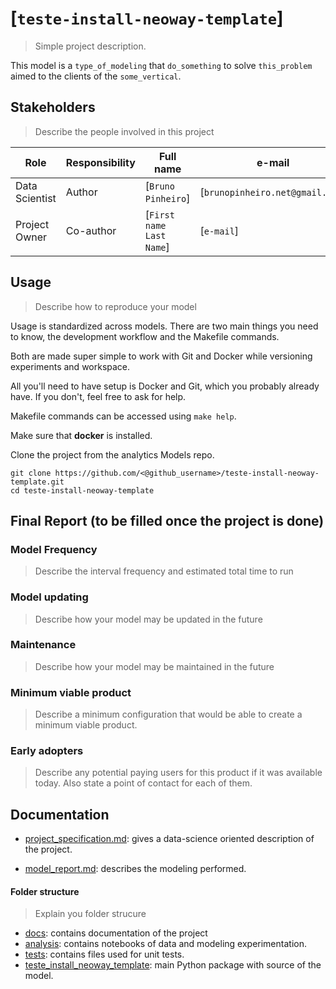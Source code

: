 # [`teste-install-neoway-template`]
> Simple project description.

This model is a `type_of_modeling` that `do_something` to solve `this_problem` aimed to the clients of the `some_vertical`.

## Stakeholders
> Describe the people involved in this project

| Role                 | Responsibility         | Full name                | e-mail       |
| -----                | ----------------       | -----------              | ---------    |
| Data Scientist       | Author                 | [`Bruno Pinheiro`]            | [`brunopinheiro.net@gmail.com`] |
| Project Owner        | Co-author              | [`First name Last Name`] | [`e-mail`]   |

## Usage
> Describe how to reproduce your model

Usage is standardized across models. There are two main things you need to know, the development workflow and the Makefile commands.

Both are made super simple to work with Git and Docker while versioning experiments and workspace.

All you'll need to have setup is Docker and Git, which you probably already have. If you don't, feel free to ask for help.

Makefile commands can be accessed using `make help`.


Make sure that **docker** is installed.

Clone the project from the analytics Models repo.
```
git clone https://github.com/<@github_username>/teste-install-neoway-template.git
cd teste-install-neoway-template
```


## Final Report (to be filled once the project is done)

### Model Frequency

> Describe the interval frequency and estimated total time to run

### Model updating

> Describe how your model may be updated in the future

### Maintenance

> Describe how your model may be maintained in the future

### Minimum viable product

> Describe a minimum configuration that would be able to create a minimum viable product.

### Early adopters

> Describe any potential paying users for this product if it was available today. Also state a point of contact for each of them.

## Documentation

* [project_specification.md](./docs/project_specification.md): gives a data-science oriented description of the project.

* [model_report.md](./docs/model_report.md): describes the modeling performed.


#### Folder structure
>Explain you folder strucure

* [docs](./docs): contains documentation of the project
* [analysis](./analysis/): contains notebooks of data and modeling experimentation.
* [tests](./tests/): contains files used for unit tests.
* [teste_install_neoway_template](./teste_install_neoway_template/): main Python package with source of the model.
